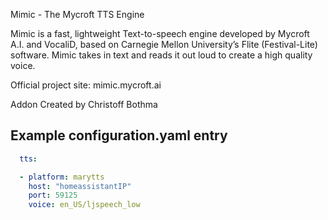 Mimic - The Mycroft TTS Engine


Mimic is a fast, lightweight Text-to-speech engine developed by Mycroft A.I. and VocaliD, based on Carnegie Mellon University’s Flite (Festival-Lite) software. Mimic takes in text and reads it out loud to create a high quality voice.

Official project site: mimic.mycroft.ai

Addon Created by Christoff Bothma

## Example configuration.yaml entry
```yaml
  tts:

  - platform: marytts
    host: "homeassistantIP"
    port: 59125
    voice: en_US/ljspeech_low
```

[aarch64-shield]: https://img.shields.io/badge/aarch64-yes-green.svg
[amd64-shield]: https://img.shields.io/badge/amd64-yes-green.svg
[armhf-shield]: https://img.shields.io/badge/armhf-yes-green.svg
[armv7-shield]: https://img.shields.io/badge/armv7-yes-green.svg
[i386-shield]: https://img.shields.io/badge/i386-yes-green.svg
